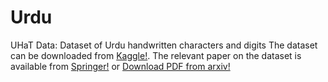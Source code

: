 # Urdu
UHaT Data: Dataset of Urdu handwritten characters and digits
The dataset can be downloaded from [Kaggle!](https://www.kaggle.com/hazrat/uhat-urdu-handwritten-text-dataset).
The relevant paper on the dataset is available from [Springer!](https://link.springer.com/article/10.1007%2Fs42452-019-1914-1) or [Download PDF from arxiv!](https://arxiv.org/abs/1912.07943)
